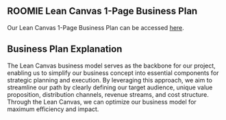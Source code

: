 ## ROOMIE Lean Canvas 1-Page Business Plan
Our Lean Canvas 1-Page Business Plan can be accessed [here](https://docs.google.com/presentation/d/1N-H4qbqWl7StLH33R-QbdJ6Clu5ZM21cPacsz4hrJVQ/edit?usp=sharing).

## Business Plan Explanation
The Lean Canvas business model serves as the backbone for our project, enabling us to simplify our business concept into essential components for strategic planning and execution. By leveraging this approach, we aim to streamline our path by clearly defining our target audience, unique value proposition, distribution channels, revenue streams, and cost structure. Through the Lean Canvas, we can optimize our business model for maximum efficiency and impact.
